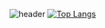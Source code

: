 

![header](https://capsule-render.vercel.app/api?type=waving&color=6694D0&height=350&section=header&text=dbxminz&desc=Hello%20👻&descSize=25&fontSize=40&fontColor=FFFFFF)
[![Top Langs](https://github-readme-stats.vercel.app/api/top-langs/?username=dbxminz&layout=compact&theme=nord)](https://github.com/dbxminz)
